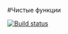 #Чистые функции

[![Build status](https://ci.appveyor.com/api/projects/status/jfu8c8kjkqho2eop?svg=true)](https://ci.appveyor.com/project/Kohstantih/matchers-ajs-task-3)